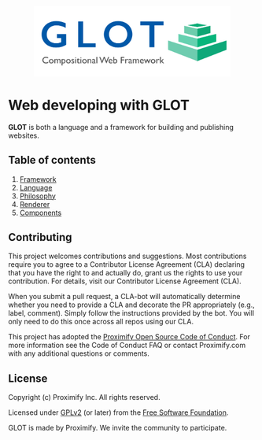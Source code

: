 
<p align="center">
  <img src="docs/assets/glot_logo_new.svg" width="400px" alt="glot: compositional web framework">
</p>

# Web developing with GLOT

**GLOT** is both a language and a framework for building and publishing websites.

## Table of contents

1. [Framework](docs/guides/framework.md)
1. [Language](docs/guides/language.md)
1. [Philosophy](docs/guides/philosophy.md)
1. [Renderer](docs/guides/renderer.md)
1. [Components](docs/guides/components.md)

## Contributing

This project welcomes contributions and suggestions. Most contributions require you to agree to a Contributor License Agreement (CLA) declaring that you have the right to and actually do, grant us the rights to use your contribution. For details, visit our Contributor License Agreement (CLA).

When you submit a pull request, a CLA-bot will automatically determine whether you need to provide a CLA and decorate the PR appropriately (e.g., label, comment). Simply follow the instructions provided by the bot. You will only need to do this once across all repos using our CLA.

This project has adopted the [Proximify Open Source Code of Conduct](code_of_conduct.md). For more information see the Code of Conduct FAQ or contact Proximify.com with any additional questions or comments.

## License

Copyright (c) Proximify Inc. All rights reserved.

Licensed under [GPLv2](https://www.gnu.org/licenses/old-licenses/gpl-2.0.en.html) (or later) from the [Free Software Foundation](https://www.fsf.org/).

GLOT is made by Proximify. We invite the community to participate.
